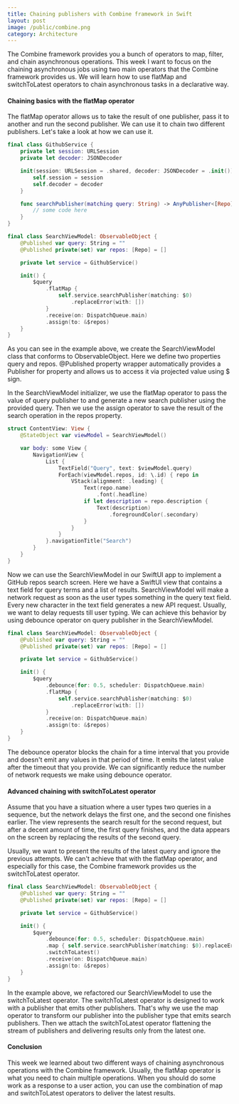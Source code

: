 ```yaml
---
title: Chaining publishers with Combine framework in Swift
layout: post
image: /public/combine.png
category: Architecture
---
```


The Combine framework provides you a bunch of operators to map, filter, and chain asynchronous operations. This week I want to focus on the chaining asynchronous jobs using two main operators that the Combine framework provides us. We will learn how to use flatMap and switchToLatest operators to chain asynchronous tasks in a declarative way.

#### Chaining basics with the flatMap operator
The flatMap operator allows us to take the result of one publisher, pass it to another and run the second publisher. We can use it to chain two different publishers. Let's take a look at how we can use it.

```swift
final class GithubService {
    private let session: URLSession
    private let decoder: JSONDecoder

    init(session: URLSession = .shared, decoder: JSONDecoder = .init()) {
        self.session = session
        self.decoder = decoder
    }

    func searchPublisher(matching query: String) -> AnyPublisher<[Repo], Error> {
        // some code here
    }
}

final class SearchViewModel: ObservableObject {
    @Published var query: String = ""
    @Published private(set) var repos: [Repo] = []

    private let service = GithubService()

    init() {
        $query
            .flatMap { 
                self.service.searchPublisher(matching: $0)
                    .replaceError(with: []) 
            }
            .receive(on: DispatchQueue.main)
            .assign(to: &$repos)
    }
}
```

As you can see in the example above, we create the SearchViewModel class that conforms to ObservableObject. Here we define two properties query and repos. @Published property wrapper automatically provides a Publisher for property and allows us to access it via projected value using $ sign.

In the SearchViewModel initializer, we use the flatMap operator to pass the value of query publisher to and generate a new search publisher using the provided query. Then we use the assign operator to save the result of the search operation in the repos property.

```swift
struct ContentView: View {
    @StateObject var viewModel = SearchViewModel()

    var body: some View {
        NavigationView {
            List {
                TextField("Query", text: $viewModel.query)
                ForEach(viewModel.repos, id: \.id) { repo in
                    VStack(alignment: .leading) {
                        Text(repo.name)
                            .font(.headline)
                        if let description = repo.description {
                            Text(description)
                                .foregroundColor(.secondary)
                        }
                    }
                }
            }.navigationTitle("Search")
        }
    }
}
```

Now we can use the SearchViewModel in our SwiftUI app to implement a GitHub repos search screen. Here we have a SwiftUI view that contains a text field for query terms and a list of results. SearchViewModel will make a network request as soon as the user types something in the query text field. Every new character in the text field generates a new API request. Usually, we want to delay requests till user typing. We can achieve this behavior by using debounce operator on query publisher in the SearchViewModel.

```swift
final class SearchViewModel: ObservableObject {
    @Published var query: String = ""
    @Published private(set) var repos: [Repo] = []

    private let service = GithubService()

    init() {
        $query
            .debounce(for: 0.5, scheduler: DispatchQueue.main)
            .flatMap { 
                self.service.searchPublisher(matching: $0)
                    .replaceError(with: []) 
            }
            .receive(on: DispatchQueue.main)
            .assign(to: &$repos)
    }
}
```

The debounce operator blocks the chain for a time interval that you provide and doesn't emit any values in that period of time. It emits the latest value after the timeout that you provide. We can significantly reduce the number of network requests we make using debounce operator.

#### Advanced chaining with switchToLatest operator
Assume that you have a situation where a user types two queries in a sequence, but the network delays the first one, and the second one finishes earlier. The view represents the search result for the second request, but after a decent amount of time, the first query finishes, and the data appears on the screen by replacing the results of the second query.

Usually, we want to present the results of the latest query and ignore the previous attempts. We can't achieve that with the flatMap operator, and especially for this case, the Combine framework provides us the switchToLatest operator.

```swift
final class SearchViewModel: ObservableObject {
    @Published var query: String = ""
    @Published private(set) var repos: [Repo] = []

    private let service = GithubService()

    init() {
        $query
            .debounce(for: 0.5, scheduler: DispatchQueue.main)
            .map { self.service.searchPublisher(matching: $0).replaceError(with: []) }
            .switchToLatest()
            .receive(on: DispatchQueue.main)
            .assign(to: &$repos)
    }
}
```

In the example above, we refactored our SearchViewModel to use the switchToLatest operator. The switchToLatest operator is designed to work with a publisher that emits other publishers. That's why we use the map operator to transform our publisher into the publisher type that emits search publishers. Then we attach the switchToLatest operator flattening the stream of publishers and delivering results only from the latest one.

#### Conclusion
This week we learned about two different ways of chaining asynchronous operations with the Combine framework. Usually, the flatMap operator is what you need to chain multiple operations. When you should do some work as a response to a user action, you can use the combination of map and switchToLatest operators to deliver the latest results.